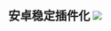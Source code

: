 ## 安卓稳定插件化 [![](https://jitpack.io/v/Ysj001/StablePlugin.svg)](https://jitpack.io/#Ysj001/StablePlugin)

